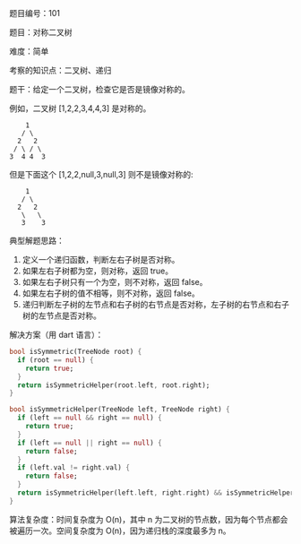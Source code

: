 题目编号：101

题目：对称二叉树

难度：简单

考察的知识点：二叉树、递归

题干：给定一个二叉树，检查它是否是镜像对称的。

例如，二叉树 [1,2,2,3,4,4,3] 是对称的。

```text
    1
   / \
  2   2
 / \ / \
3  4 4  3
```

但是下面这个 [1,2,2,null,3,null,3] 则不是镜像对称的:

```text
    1
   / \
  2   2
   \   \
   3    3
```

典型解题思路：

1. 定义一个递归函数，判断左右子树是否对称。
2. 如果左右子树都为空，则对称，返回 true。
3. 如果左右子树只有一个为空，则不对称，返回 false。
4. 如果左右子树的值不相等，则不对称，返回 false。
5. 递归判断左子树的左节点和右子树的右节点是否对称，左子树的右节点和右子树的左节点是否对称。

解决方案（用 dart 语言）：

```dart
bool isSymmetric(TreeNode root) {
  if (root == null) {
    return true;
  }
  return isSymmetricHelper(root.left, root.right);
}

bool isSymmetricHelper(TreeNode left, TreeNode right) {
  if (left == null && right == null) {
    return true;
  }
  if (left == null || right == null) {
    return false;
  }
  if (left.val != right.val) {
    return false;
  }
  return isSymmetricHelper(left.left, right.right) && isSymmetricHelper(left.right, right.left);
}
```

算法复杂度：时间复杂度为 O(n)，其中 n 为二叉树的节点数，因为每个节点都会被遍历一次。空间复杂度为 O(n)，因为递归栈的深度最多为 n。